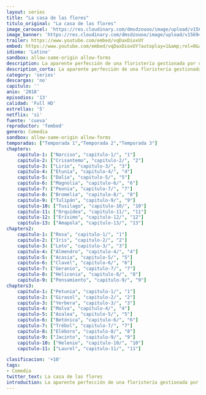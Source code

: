 ```yaml
---
layout: series
title: "La casa de las flores"
titulo_original: "La casa de las flores"
image_carousel: 'https://res.cloudinary.com/dmsdzouoo/image/upload/v1569462317/casa-flores-min_rabvou.jpg'
image_banner: 'https://res.cloudinary.com/dmsdzouoo/image/upload/v1569462320/1814282.jpg-r_1280_720-f_jpg-q_x-xxyxx-min_kvtxyy.jpg'
trailer: https://www.youtube.com/embed/vqDaxDioxUY
embed: https://www.youtube.com/embed/vqDaxDioxUY?autoplay=1&amp;rel=0&amp;hd=1&border=0&wmode=opaque&enablejsapi=1&modestbranding=1&controls=1&showinfo=0
idioma: 'Latino'
sandbox: allow-same-origin allow-forms
description: La aparente perfección de una floristería gestionada por una familia esconde un lado oscuro plagado de secretos en esta serie de humor negro.
description_corta: La aparente perfección de una floristería gestionada por una familia esconde un lado oscuro plagado de secretos en esta serie de humor negro.
category: 'series'
descargas: 'no'
capitulo: ''
anio: '2018'
episodios: '13'
calidad: 'Full HD'
estrellas: '5'
netflix: 'si'
fuente: 'cueva'
reproductor: 'fembed'
genero: Comedia
sandbox: allow-same-origin allow-forms 
temporadas: ["Temporada 1","Temporada 2","Temporada 3"]
chapters:
    capitulo-1: ["Narciso", "capitulo-1/", "1"]
    capitulo-2: ["Crisantemo", "capitulo-2/", "2"]
    capitulo-3: ["Lirio", "capitulo-3/", "3"]
    capitulo-4: ["Etunia", "capitulo-4/", "4"]
    capitulo-5: ["Dalia", "capitulo-5/", "5"]
    capitulo-6: ["Magnolia", "capitulo-6/", "6"]
    capitulo-7: ["Peonia", "capitulo-7/", "7"]
    capitulo-8: ["Bromelia", "capitulo-8/", "8"]
    capitulo-9: ["Tulipán", "capitulo-9/", "9"]
    capitulo-10: ["Tusilago", "capitulo-10/", "10"]
    capitulo-11: ["Orquídea", "capitulo-11/", "11"]
    capitulo-12: ["Erísimo", "capitulo-12/", "12"]
    capitulo-13: ["Amapola", "capitulo-13/", "13"]
chapters2:
    capitulo-1: ["Rosa", "capitulo-1/", "1"]
    capitulo-2: ["Iris", "capitulo-2/", "2"]
    capitulo-3: ["Loto", "capitulo-3/", "3"]
    capitulo-4: ["Almendro", "capitulo-4/", "4"]
    capitulo-5: ["Acasia", "capitulo-5/", "5"]
    capitulo-6: ["Clavel", "capitulo-6/", "6"]
    capitulo-7: ["Geranio", "capitulo-7/", "7"]
    capitulo-8: ["Heliconia", "capitulo-8/", "8"]
    capitulo-9: ["Pensamiento", "capitulo-9/", "9"]
chapters3:
    capitulo-1: ["Petunia", "capitulo-1/", "1"]
    capitulo-2: ["Girasol", "capitulo-2/", "2"]
    capitulo-3: ["Yerbera", "capitulo-3/", "3"]
    capitulo-4: ["Malva", "capitulo-4/", "4"]
    capitulo-5: ["Azalea", "capitulo-5/", "5"]
    capitulo-6: ["Betónica", "capitulo-6/", "6"]
    capitulo-7: ["Trébol", "capitulo-7/", "7"]
    capitulo-8: ["Eléboro", "capitulo-8/", "8"]
    capitulo-9: ["Jacinto", "capitulo-9/", "9"]
    capitulo-10: ["Helenio", "capitulo-10/", "10"]
    capitulo-11: ["Laurel", "capitulo-11/", "11"]

clasificacion: '+10'
tags:
- Comedia
twitter_text: La casa de las flores
introduction: La aparente perfección de una floristería gestionada por una familia esconde un lado oscuro plagado de secretos en esta serie de humor negro.
---
```



 







